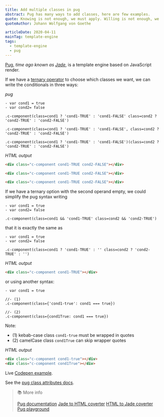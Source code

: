 ```yaml
---
title: Add multiple classes in pug
abstract: Pug has many ways to add classes, here are few examples.
quote: Knowing is not enough, we must apply. Willing is not enough, we must do.
quoteAuthor: Johann Wolfgang von Goethe

articleDate: 2020-04-11
mainTag: template-engine
tags:
  - template-engine
  - pug
---
```


[Pug](https://github.com/pugjs/pug), _time ago known as [Jade](http://jade-lang.com/)_, is a template engine based on JavaScript render.

If we have a [ternary operator](https://developer.mozilla.org/en-US/docs/Web/JavaScript/Reference/Operators/Conditional_Operator) to choose which classes we want, we can write the conditionals in three ways:

_pug_

```pug
- var cond1 = true
- var cond2= false

.c-component(class=cond1 ? 'cond1-TRUE' : 'cond1-FALSE' class=cond2 ? 'cond2-TRUE' : 'cond2-FALSE')

.c-component(class=cond1 ? 'cond1-TRUE' : 'cond1-FALSE', class=cond2 ? 'cond2-TRUE' : 'cond2-FALSE')

.c-component(class=cond1 ? 'cond1-TRUE' : 'cond1-FALSE')(class=cond2 ? 'cond2-TRUE' : 'cond2-FALSE')
```


_HTML output_

```html
<div class="c-component cond1-TRUE cond2-FALSE"></div>

<div class="c-component cond1-TRUE cond2-FALSE"></div>

<div class="c-component cond1-TRUE cond2-FALSE"></div>
```

If we have a ternary option with the second operand empty, we could simplify the pug syntax writing

```pug
- var cond1 = true
- var cond2= false

.c-component(class=cond1 && 'cond1-TRUE' class=cond2 && 'cond2-TRUE')
```

that it is exactly the same as

```pug
- var cond1 = true
- var cond2= false

.c-component(class=cond1 ? 'cond1-TRUE' : '' class=cond2 ? 'cond2-TRUE' : '')
```

_HTML output_

```html
<div class="c-component cond1-TRUE"></div>
```

or using another syntax:

```pug
- var cond1 = true

//- (1)
.c-component(class={'cond1-true': cond1 === true})

//- (2)
.c-component(class={cond1True: cond1 === true})
```

Note:
- (1) kebab-case class `cond1-true` must be wrapped in quotes
- (2) camelCase class `cond1True` can skip wrapper quotes

_HTML output_

```html
<div class="c-component cond1-true"></div>
<div class="c-component cond1True"></div>
```

Live [Codepen example](https://codepen.io/giuliachiola/pen/xxGGBgW).

See the [pug class attributes docs](https://pugjs.org/language/attributes.html#class-attributes).

> 📚 More info
>
> [Pug documentation](https://pugjs.org/api/getting-started.html)
> [Jade to HTML coverter](https://jsonformatter.org/jade-to-html)
> [HTML to Jade coverter](https://html2jade.org/)
> [Pug playground](https://pug.now.sh/)



